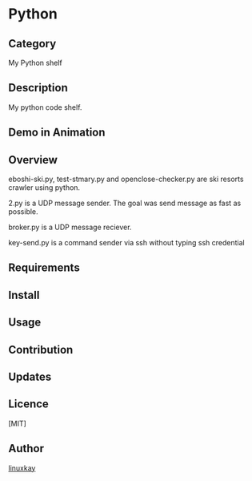 # Python 

## Category 

My Python shelf 

## Description

My python code shelf.

## Demo in Animation

## Overview

eboshi-ski.py, test-stmary.py and openclose-checker.py are ski resorts crawler using python.

2.py is a UDP message sender. The goal was send message as fast as possible.

broker.py is a UDP message reciever.

key-send.py is a command sender via ssh without typing ssh credential

## Requirements

## Install

## Usage

## Contribution

## Updates

## Licence
[MIT]

## Author

[linuxkay](https://github.com/linuxkay)
